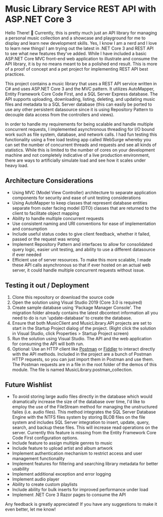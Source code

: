# Music Library Service REST API with ASP.NET Core 3

Hello There! :wave: Currently, this is pretty much just an API library for managing a personal music collection and a showcase and playground for me to display and learn new development skills. Yes, I know I am a nerd and I love to learn new things! I am trying out the latest in .NET Core 3 and REST API to see what new features they've added. While I have included a basic ASP.NET Core MVC front-end web application to illustrate and consume the API library, it is by no means meant to be a polished end result. This is more of a proof of concept and a pet project for implementing REST API best practices.

This project contains a music library that uses a REST API service written in C# and uses ASP.NET Core 3 and the MVC pattern. It utilizes AutoMapper, Entity Framework Core Code First, and a SQL Server Express database. The API supports uploading, downloading, listing, deleting, and updating music files and metadata to a SQL Server database (this can easily be ported to use any other persistent datasource since it is using Repository Pattern to decouple data access from the controllers and views). 

In order to handle my requirements for being scalable and handle multiple concurrent requests, I implemented asynchronous threading for I/O bound work such as file system, database, and network calls. I had fun testing this functionality using a free load testing app called WebSurge whereby you can set the number of concurrent threads and requests and see all kinds of statistics. While this is limited to the number of cores on your development machine and not completely indicative of a live production environment, there are ways to artificially simulate load and see how it scales under heavy load.

## Architecture Considerations
- Using MVC (Model View Controller) architecture to separate application components for security and ease of unit testing considerations
- Using AutoMapper to keep classes that represent database entities separate from outer facing model (DTO) classes that are returned to the client to facilitate object mapping
- Ability to handle multiple concurrent requests
- Use consistent naming and URI conventions for ease of implementation and consumption
- Include useful status codes to give client feedback, whether it failed, passed or the request was wrong
- Implement Repository Pattern and interfaces to allow for consolidated query logic, easier unit testing, and ability to use a different datasource if ever needed
- Efficient use of server resources. To make this more scalable, I made these API calls asynchronous so that if ever hosted on an actual web server, it could handle multiple concurrent requests without issue.


## Testing it out / Deployment
1. Clone this repository or download the source code
2. Open the solution using Visual Studio 2019 (Core 3.0 is required)
2. Create sample database using 'Package Manager Console'. The migration folder already contains the latest dbcontext information all you need to do is run 'update-database' to create the database.
3. Ensure that both MusicClient and MusicLibrary.API projects are set to start in the Startup Project dialog of the project. (Right click the solution in Visual Studio, click Properties > Startup Project screen)
4. Run the solution using Visual Studio. The API and the web application for consuming the API will both run.
5. Optional: Use an HTTP client like [Postman](https://www.getpostman.com/) or [Fiddler](https://www.telerik.com/download/fiddler) to interact directly with the API methods. Included in the project are a bunch of Postman HTTP requests, so you can just import them in Postman and use them. The Postman requests are in a file in the root folder of the demos of this module. The file is named MusicLibrary.postman_collection. 

## Future Wishlist
- To avoid storing large audio files directly in the database which would dramatically increase the size of the database over time, I'd like to employ the use of the FileStream method for managing the unstructured failes (i.e. audio files). This method integrates the SQL Server Database Engine with the NTFS files system by storing BLOB files on the file system and includes SQL Server integration to insert, update, query, search, and backup these files. This will increase read operations on the server. Currently this feature is missing from the Entity Framework Core Code First configuration options.
- Include feature to assign multiple genres to music 
- Include feature to upload artist and album artwork
- Implement authentication mechanism to restrict access and user management functionality
- Implement features for filtering and searching library metadata for better usability
- Implement additional exception and error logging
- Implement audio player
- Ability to create custom playlists
- Include ability for bulk inserts for improved performance under load
- Implement .NET Core 3 Razor pages to consume the API

Any feedback is greatly appreciated! If you have any suggestions to make it even better, let me know!

